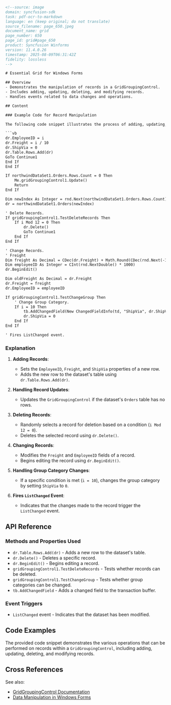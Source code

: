 ```html
<!--source: image
domain: syncfusion-sdk
task: pdf-ocr-to-markdown
language: en (keep original; do not translate)
source_filename: page_650.jpeg
document_name: grid
page_number: 650
page_id: grid#page_650
product: Syncfusion Winforms
version: 11.4.0.26
timestamp: 2025-08-09T06:31:42Z
fidelity: lossless
-->

# Essential Grid for Windows Forms

## Overview
- Demonstrates the manipulation of records in a GridGroupingControl.
- Includes adding, updating, deleting, and modifying records.
- Handles events related to data changes and operations.

## Content

### Example Code for Record Manipulation

The following code snippet illustrates the process of adding, updating, deleting, and modifying records in a `GridGroupingControl` based on a dataset.

```vb
dr.EmployeeID = i
dr.Freight = i / 10
dr.ShipVia = 0
dr.Table.Rows.Add(dr)
GoTo Continue1
End If
End If

If northwindDataSet1.Orders.Rows.Count = 0 Then
    Me.gridGroupingControl1.Update()
    Return
End If

Dim newIndex As Integer = rnd.Next(northwindDataSet1.Orders.Rows.Count)
dr = northwindDataSet1.Orders(newIndex)

' Delete Records.
If gridGroupingControl1.TestDeleteRecords Then
    If i Mod 12 = 0 Then
        dr.Delete()
        GoTo Continue1
    End If
End If

' Change Records.
' Freight
Dim freight As Decimal = CDec(dr.Freight) + Math.Round(CDec(rnd.Next(-100, 100)) / 10000, 2)
Dim employeeID As Integer = CInt(rnd.NextDouble() * 1000)
dr.BeginEdit()

Dim oldFreight As Decimal = dr.Freight
dr.Freight = freight
dr.EmployeeID = employeeID

If gridGroupingControl1.TestChangeGroup Then
    ' Change Group Category.
    If i = 10 Then
        tb.AddChangedField(New ChangedFieldInfo(td, "ShipVia", dr.ShipVia, 0))
        dr.ShipVia = 0
    End If
End If

' Fires ListChanged event.
```

### Explanation

1. **Adding Records**:
   - Sets the `EmployeeID`, `Freight`, and `ShipVia` properties of a new row.
   - Adds the new row to the dataset's table using `dr.Table.Rows.Add(dr)`.

2. **Handling Record Updates**:
   - Updates the `GridGroupingControl` if the dataset's `Orders` table has no rows.

3. **Deleting Records**:
   - Randomly selects a record for deletion based on a condition (`i Mod 12 = 0`).
   - Deletes the selected record using `dr.Delete()`.

4. **Changing Records**:
   - Modifies the `Freight` and `EmployeeID` fields of a record.
   - Begins editing the record using `dr.BeginEdit()`.

5. **Handling Group Category Changes**:
   - If a specific condition is met (`i = 10`), changes the group category by setting `ShipVia` to `0`.

6. **Fires `ListChanged` Event**:
   - Indicates that the changes made to the record trigger the `ListChanged` event.

## API Reference

### Methods and Properties Used
- `dr.Table.Rows.Add(dr)` - Adds a new row to the dataset's table.
- `dr.Delete()` - Deletes a specific record.
- `dr.BeginEdit()` - Begins editing a record.
- `gridGroupingControl1.TestDeleteRecords` - Tests whether records can be deleted.
- `gridGroupingControl1.TestChangeGroup` - Tests whether group categories can be changed.
- `tb.AddChangedField` - Adds a changed field to the transaction buffer.

### Event Triggers
- `ListChanged` event - Indicates that the dataset has been modified.

## Code Examples

The provided code snippet demonstrates the various operations that can be performed on records within a `GridGroupingControl`, including adding, updating, deleting, and modifying records.

## Cross References

See also:
- [GridGroupingControl Documentation](https://help.syncfusion.com/windowsforms/gridgrouping)
- [Data Manipulation in Windows Forms](https://help.syncfusion.com/windowsforms/gridgrouping/data-manipulation)

<!-- tags: [GridGroupingControl, WindowsForms, DataManipulation, Syncfusion Winforms, version: 11.4.0.26] keywords: [dr.EmployeeID, dr.Freight, dr.ShipVia, GoTo Continue1, northwindDataSet1.Orders.Rows.Count, gridGroupingControl1.TestDeleteRecords, gridGroupingControl1.TestChangeGroup, ListChanged event] -->
```